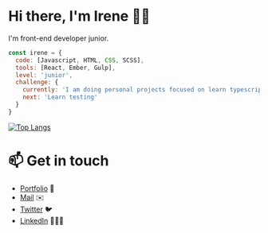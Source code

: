 # Hi there, I'm Irene 👋🏻
I'm front-end developer junior.
```js
const irene = {
  code: [Javascript, HTML, CSS, SCSS],
  tools: [React, Ember, Gulp],
  level: 'junior',
  challenge: {
    currently: 'I am doing personal projects focused on learn typescript',
    next: 'Learn testing'
  }
}
```
[![Top Langs](https://github-readme-stats.vercel.app/api/top-langs/?username=irene-gomez&layout=compact&theme=algolia)](https://github.com/irene-gomez/github-readme-stats)

# 📫 Get in touch
- [Portfolio](http://irenegf.com/) 🎨
- [Mail](mailto:irene@irenegf.com) ✉️
- [Twitter](https://twitter.com/igf_osiris) 🐦
- [LinkedIn](https://www.linkedin.com/in/irenegf/) 👩🏼‍💻

<!--
**irene-gomez/irene-gomez** is a ✨ _special_ ✨ repository because its `README.md` (this file) appears on your GitHub profile.

Here are some ideas to get you started:

- 🔭 I’m currently working on ...
- 🌱 I’m currently learning ...
- 👯 I’m looking to collaborate on ...
- 🤔 I’m looking for help with ...
- 💬 Ask me about ...
- 📫 How to reach me: ...
- 😄 Pronouns: ...
- ⚡ Fun fact: ...
-->

